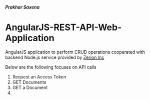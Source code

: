 ##### Prakhar Saxena
# AngularJS-REST-API-Web-Application
AngularJS application to perform CRUD operations cooperated with backend Node.js service provided by 
<a href="https://www.zerionsoftware.com/" target="_blank">Zerion Inc</a>

Below are the following focuses on API calls

1. Request an Access Token
2. GET Documents
3. GET a Document
4. 

